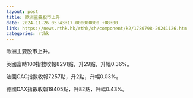 ```yaml
---
layout: post
title: 歐洲主要股市上升
date: 2024-11-26 05:43:17.000000000 +08:00
link: https://news.rthk.hk/rthk/ch/component/k2/1780798-20241126.htm
categories: rthk
---
```


歐洲主要股市上升。

英國富時100指數收報8291點，升29點，升幅0.36%。

法國CAC指數收報7257點，升2點，升幅0.03%。

德國DAX指數收報19405點，升82點，升幅0.43%。
